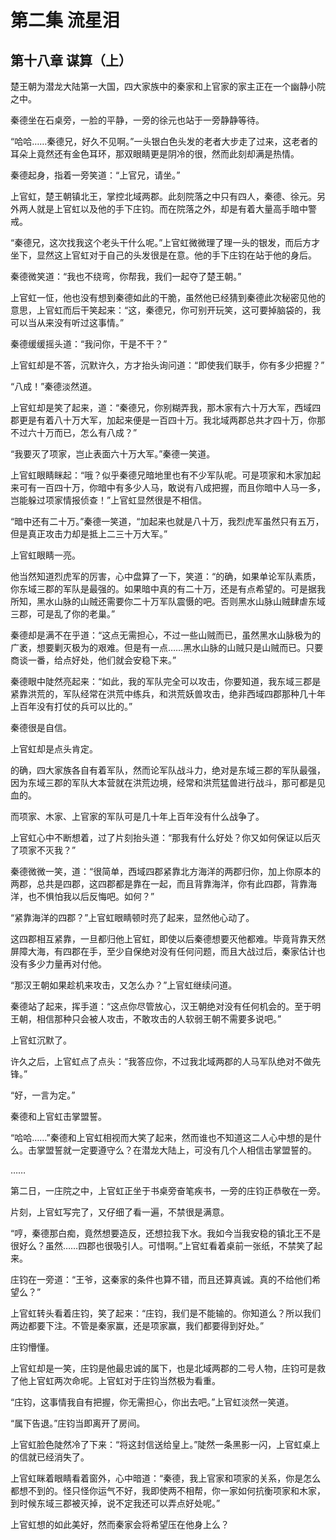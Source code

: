# 第二集 流星泪

## 第十八章 谋算（上）

楚王朝为潜龙大陆第一大国，四大家族中的秦家和上官家的家主正在一个幽静小院之中。

秦德坐在石桌旁，一脸的平静，一旁的徐元也站于一旁静静等待。

“哈哈……秦德兄，好久不见啊。”一头银白色头发的老者大步走了过来，这老者的耳朵上竟然还有金色耳环，那双眼睛更是阴冷的很，然而此刻却满是热情。

秦德起身，指着一旁笑道：“上官兄，请坐。”

上官虹，楚王朝镇北王，掌控北域两郡。此刻院落之中只有四人，秦德、徐元。另外两人就是上官虹以及他的手下庄钧。而在院落之外，却是有着大量高手暗中警戒。

“秦德兄，这次找我这个老头干什么呢。”上官虹微微理了理一头的银发，而后方才坐下，显然这上官虹对于自己的头发很是在意。他的手下庄钧在站于他的身后。

秦德微笑道：“我也不绕弯，你帮我，我们一起夺了楚王朝。”

上官虹一怔，他也没有想到秦德如此的干脆，虽然他已经猜到秦德此次秘密见他的意思，上官虹而后干笑起来：“这，秦德兄，你可别开玩笑，这可要掉脑袋的，我可以当从来没有听过这事情。”

秦德缓缓摇头道：“我问你，干是不干？”

上官虹却是不答，沉默许久，方才抬头询问道：“即使我们联手，你有多少把握？”

“八成！”秦德淡然道。

上官虹却是笑了起来，道：“秦德兄，你别糊弄我，那木家有六十万大军，西域四郡更是有着八十万大军，加起来便是一百四十万。我北域两郡总共才四十万，你那不过六十万而已，怎么有八成？”

“我要灭了项家，岂止表面六十万大军。”秦德一笑道。

上官虹眼睛眯起：“哦？似乎秦德兄暗地里也有不少军队呢。可是项家和木家加起来可有一百四十万，你暗中有多少人马，敢说有八成把握，而且你暗中人马一多，岂能躲过项家情报侦查！”上官虹显然很是不相信。

“暗中还有二十万。”秦德一笑道，“加起来也就是八十万，我烈虎军虽然只有五万，但是真正攻击力却是抵上二三十万大军。”

上官虹眼睛一亮。

他当然知道烈虎军的厉害，心中盘算了一下，笑道：“的确，如果单论军队素质，你东域三郡的军队是最强的。如果暗中真的有二十万，还是有点希望的。可是据我所知，黑水山脉的山贼还需要你二十万军队震慑的吧。否则黑水山脉山贼肆虐东域三郡，可是乱了你的老巢。”

秦德却是满不在乎道：“这点无需担心，不过一些山贼而已，虽然黑水山脉极为的广袤，想要剿灭极为的艰难。但是有一点……黑水山脉的山贼只是山贼而已。只要商谈一番，给点好处，他们就会安稳下来。”

秦德眼中陡然亮起来：“如此，我的军队完全可以攻击，你要知道，我东域三郡是紧靠洪荒的，军队经常在洪荒中练兵，和洪荒妖兽攻击，绝非西域四郡那种几十年上百年没有打仗的兵可以比的。”

秦德很是自信。

上官虹却是点头肯定。

的确，四大家族各自有着军队，然而论军队战斗力，绝对是东域三郡的军队最强，因为东域三郡的军队大本营就在洪荒边境，经常和洪荒猛兽进行战斗，那可都是见血的。

而项家、木家、上官家的军队可是几十年上百年没有什么战争了。

上官虹心中不断想着，过了片刻抬头道：“那我有什么好处？你又如何保证以后灭了项家不灭我？”

秦德微微一笑，道：“很简单，西域四郡紧靠北方海洋的两郡归你，加上你原本的两郡，总共是四郡，这四郡都是靠在一起，而且背靠海洋，你有此四郡，背靠海洋，也不惧怕我以后反悔吧。如何？”

“紧靠海洋的四郡？”上官虹眼睛顿时亮了起来，显然他心动了。

这四郡相互紧靠，一旦都归他上官虹，即使以后秦德想要灭他都难。毕竟背靠天然屏障大海，有四郡在手，至少自保绝对没有任何问题，而且大战过后，秦家估计也没有多少力量再对付他。

“那汉王朝如果趁机来攻击，又怎么办？”上官虹继续问道。

秦德站了起来，挥手道：“这点你尽管放心，汉王朝绝对没有任何机会的。至于明王朝，相信那种只会被人攻击，不敢攻击的人软弱王朝不需要多说吧。”

上官虹沉默了。

许久之后，上官虹点了点头：“我答应你，不过我北域两郡的人马军队绝对不做先锋。”

“好，一言为定。”

秦德和上官虹击掌盟誓。

“哈哈……”秦德和上官虹相视而大笑了起来，然而谁也不知道这二人心中想的是什么。击掌盟誓就一定要遵守么？在潜龙大陆上，可没有几个人相信击掌盟誓的。

……

第二日，一庄院之中，上官虹正坐于书桌旁奋笔疾书，一旁的庄钧正恭敬在一旁。

片刻，上官虹写完了，又仔细了看一遍，不禁很是满意。

“哼，秦德那白痴，竟然想要造反，还想拉我下水。我如今当我安稳的镇北王不是很好么？虽然……四郡也很吸引人。可惜啊。”上官虹看着桌前一张纸，不禁笑了起来。

庄钧在一旁道：“王爷，这秦家的条件也算不错，而且还算真诚。真的不给他们希望么？”

上官虹转头看着庄钧，笑了起来：“庄钧，我们是不能输的。你知道么？所以我们两边都要下注。不管是秦家赢，还是项家赢，我们都要得到好处。”

庄钧懵懂。

上官虹却是一笑，庄钧是他最忠诚的属下，也是北域两郡的二号人物，庄钧可是救了他上官虹两次命呢。上官虹对于庄钧当然极为看重。

“庄钧，这事情我自有把握，你无需担心，你出去吧。”上官虹淡然一笑道。

“属下告退。”庄钧当即离开了房间。

上官虹脸色陡然冷了下来：“将这封信送给皇上。”陡然一条黑影一闪，上官虹桌上的信就已经消失了。

上官虹眯着眼睛看着窗外，心中暗道：“秦德，我上官家和项家的关系，你是怎么都想不到的。怪只怪你运气不好，我即使两不相帮，你一家如何抗衡项家和木家，到时候东域三郡被灭掉，说不定我还可以弄点好处呢。”

上官虹想的如此美好，然而秦家会将希望压在他身上么？
